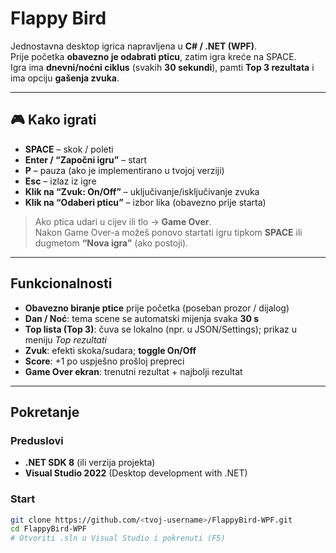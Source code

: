 # Flappy Bird 

Jednostavna desktop igrica napravljena u **C# / .NET (WPF)**.  
Prije početka **obavezno je odabrati pticu**, zatim igra kreće na SPACE.  
Igra ima **dnevni/noćni ciklus** (svakih **30 sekundi**), pamti **Top 3 rezultata** i ima opciju **gašenja zvuka**.

---

## 🎮 Kako igrati

- **SPACE** – skok / poleti
- **Enter / “Započni igru”** – start
- **P** – pauza (ako je implementirano u tvojoj verziji)
- **Esc** – izlaz iz igre
- **Klik na “Zvuk: On/Off”** – uključivanje/isključivanje zvuka
- **Klik na “Odaberi pticu”** – izbor lika (obavezno prije starta)

> Ako ptica udari u cijev ili tlo → **Game Over**.  
> Nakon Game Over-a možeš ponovo startati igru tipkom **SPACE** ili dugmetom **“Nova igra”** (ako postoji).

---

## Funkcionalnosti

- **Obavezno biranje ptice** prije početka (poseban prozor / dijalog)
- **Dan / Noć**: tema scene se automatski mijenja svaka **30 s**
- **Top lista (Top 3)**: čuva se lokalno (npr. u JSON/Settings); prikaz u meniju *Top rezultati*
- **Zvuk**: efekti skoka/sudara; **toggle On/Off**
- **Score**: +1 po uspješno prošloj prepreci
- **Game Over ekran**: trenutni rezultat + najbolji rezultat

---

##  Pokretanje

### Preduslovi
- **.NET SDK 8** (ili verzija projekta)
- **Visual Studio 2022** (Desktop development with .NET)

### Start
```bash
git clone https://github.com/<tvoj-username>/FlappyBird-WPF.git
cd FlappyBird-WPF
# Otvoriti .sln u Visual Studio i pokrenuti (F5)
